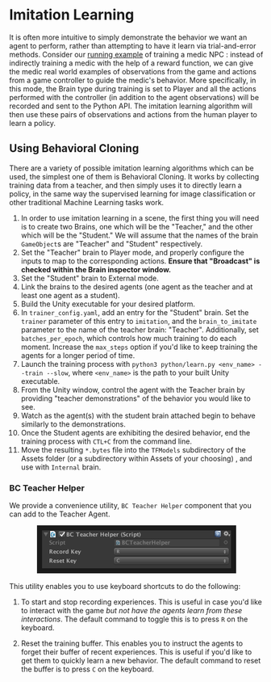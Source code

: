 # Imitation Learning

It is often more intuitive to simply demonstrate the behavior we want an agent to perform, rather than attempting to have it learn via trial-and-error methods. Consider our [running example](ML-Agents-Overview.md#running-example-training-npc-behaviors) of training a medic NPC : instead of indirectly training a medic with the help of a reward function, we can give the medic real world examples of observations from the game and actions from a game controller to guide the medic's behavior. More specifically, in this mode, the Brain type during training is set to Player and all the actions performed with the controller (in addition to the agent observations) will be recorded and sent to the Python API. The imitation learning algorithm will then use these pairs of observations and actions from the human player to learn a policy.

## Using Behavioral Cloning

There are a variety of possible imitation learning algorithms which can be used, the simplest one of them is Behavioral Cloning. It works by collecting training data from a teacher, and then simply uses it to directly learn a policy, in the same way the supervised learning for image classification or other traditional Machine Learning tasks work.

1. In order to use imitation learning in a scene, the first thing you will need is to create two Brains, one which will be the "Teacher," and the other which will be the "Student." We will assume that the names of the brain `GameObject`s are "Teacher" and "Student" respectively.
2. Set the "Teacher" brain to Player mode, and properly configure the inputs to map to the corresponding actions. **Ensure that "Broadcast" is checked within the Brain inspector window.**
3. Set the "Student" brain to External mode.
4. Link the brains to the desired agents (one agent as the teacher and at least one agent as a student).
5. Build the Unity executable for your desired platform.
6. In `trainer_config.yaml`,  add an entry for the "Student" brain. Set the `trainer` parameter of this entry to `imitation`, and the `brain_to_imitate` parameter to the name of the teacher brain: "Teacher". Additionally, set `batches_per_epoch`, which controls how much training to do each moment. Increase the `max_steps` option if you'd like to keep training the agents for a longer period of time.
7. Launch the training process with `python3 python/learn.py <env_name> --train --slow`, where `<env_name>` is the path to your built Unity executable.
8. From the Unity window, control the agent with the Teacher brain by providing "teacher demonstrations" of the behavior you would like to see.
9. Watch as the agent(s) with the student brain attached begin to behave similarly to the demonstrations.
10. Once the Student agents are exhibiting the desired behavior, end the training process with `CTL+C` from the command line.
11. Move the resulting `*.bytes` file into the `TFModels` subdirectory of the Assets folder (or a subdirectory within Assets of your choosing) , and use with `Internal` brain.

### BC Teacher Helper

We provide a convenience utility, `BC Teacher Helper` component that you can add to the Teacher Agent.

<p align="center">
    <img src="images/bc_teacher_helper.png"
        alt="BC Teacher Helper"
        width="375" border="10" />
</p>

This utility enables you to use keyboard shortcuts to do the following:

1. To start and stop recording experiences. This is useful in case you'd like to interact with the game _but not have the agents learn from these interactions_. The default command to toggle this is to press `R` on the keyboard.

2. Reset the training buffer. This enables you to instruct the agents to forget their buffer of recent experiences. This is useful if you'd like to get them to quickly learn a new behavior. The default command to reset the buffer is to press `C` on the keyboard.

